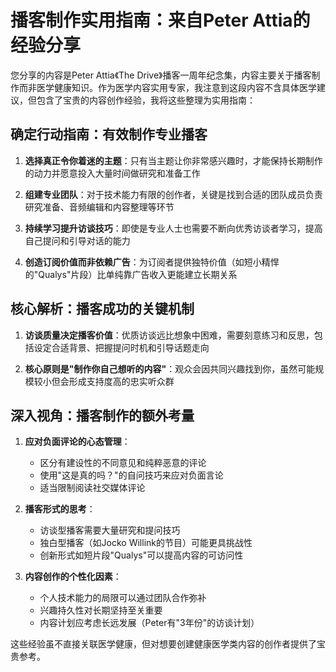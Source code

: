 # 播客制作实用指南：来自Peter Attia的经验分享

您分享的内容是Peter Attia《The Drive》播客一周年纪念集，内容主要关于播客制作而非医学健康知识。作为医学内容实用专家，我注意到这段内容不含具体医学建议，但包含了宝贵的内容创作经验，我将这些整理为实用指南：

## 确定行动指南：有效制作专业播客

1. **选择真正令你着迷的主题**：只有当主题让你非常感兴趣时，才能保持长期制作的动力并愿意投入大量时间做研究和准备工作
   
2. **组建专业团队**：对于技术能力有限的创作者，关键是找到合适的团队成员负责研究准备、音频编辑和内容整理等环节

3. **持续学习提升访谈技巧**：即使是专业人士也需要不断向优秀访谈者学习，提高自己提问和引导对话的能力

4. **创造订阅价值而非依赖广告**：为订阅者提供独特价值（如短小精悍的"Qualys"片段）比单纯靠广告收入更能建立长期关系

## 核心解析：播客成功的关键机制

1. **访谈质量决定播客价值**：优质访谈远比想象中困难，需要刻意练习和反思，包括设定合适背景、把握提问时机和引导话题走向

2. **核心原则是"制作你自己想听的内容"**：观众会因共同兴趣找到你，虽然可能规模较小但会形成支持度高的忠实听众群

## 深入视角：播客制作的额外考量

1. **应对负面评论的心态管理**：
   - 区分有建设性的不同意见和纯粹恶意的评论
   - 使用"这是真的吗？"的自问技巧来应对负面言论
   - 适当限制阅读社交媒体评论

2. **播客形式的思考**：
   - 访谈型播客需要大量研究和提问技巧
   - 独白型播客（如Jocko Willink的节目）可能更具挑战性
   - 创新形式如短片段"Qualys"可以提高内容的可访问性

3. **内容创作的个性化因素**：
   - 个人技术能力的局限可以通过团队合作弥补
   - 兴趣持久性对长期坚持至关重要
   - 内容计划应考虑长远发展（Peter有"3年份"的访谈计划）

这些经验虽不直接关联医学健康，但对想要创建健康医学类内容的创作者提供了宝贵参考。